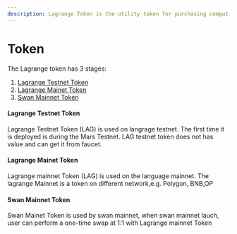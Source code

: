 ```yaml
---
description: Lagrange Token is the utility token for purchasing computing resources.
---
```


# Token

The Lagrange token has 3 stages:

1. [Lagrange Testnet Token](token.md#lagrange-testnet-token)
2. [Lagrange Mainet Token](token.md#lagrange-mainet-token)
3. [Swan Mainnet Token](token.md#swan-mainet-token)

#### Lagrange Testnet Token

Lagrange Testnet Token (LAG) is used on langrage testnet. The first time it is deployed is during the Mars Testnet. LAG testnet token does not has value and can get it from faucet.

#### Lagrange Mainet Token

Lagrange mainnet Token (LAG) is used on the language mainnet. The lagrange Mainnet is a token on different network,e.g. Polygon, BNB,OP

#### Swan Mainnet Token

Swan Mainet Token is used by swan mainnet, when swan mainnet lauch, user can perform a one-time swap at 1:1 with Lagrange mainnet Token

